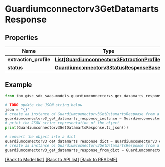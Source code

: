 # Guardiumconnectorv3GetDatamartsResponse


## Properties

Name | Type | Description | Notes
------------ | ------------- | ------------- | -------------
**extraction_profile** | [**List[Guardiumconnectorv3ExtractionProfile]**](Guardiumconnectorv3ExtractionProfile.md) |  | [optional] 
**status** | [**Guardiumconnectorv3StatusResponseBase**](Guardiumconnectorv3StatusResponseBase.md) |  | [optional] 

## Example

```python
from ibm_gdsc_sdk_saas.models.guardiumconnectorv3_get_datamarts_response import Guardiumconnectorv3GetDatamartsResponse

# TODO update the JSON string below
json = "{}"
# create an instance of Guardiumconnectorv3GetDatamartsResponse from a JSON string
guardiumconnectorv3_get_datamarts_response_instance = Guardiumconnectorv3GetDatamartsResponse.from_json(json)
# print the JSON string representation of the object
print(Guardiumconnectorv3GetDatamartsResponse.to_json())

# convert the object into a dict
guardiumconnectorv3_get_datamarts_response_dict = guardiumconnectorv3_get_datamarts_response_instance.to_dict()
# create an instance of Guardiumconnectorv3GetDatamartsResponse from a dict
guardiumconnectorv3_get_datamarts_response_from_dict = Guardiumconnectorv3GetDatamartsResponse.from_dict(guardiumconnectorv3_get_datamarts_response_dict)
```
[[Back to Model list]](../README.md#documentation-for-models) [[Back to API list]](../README.md#documentation-for-api-endpoints) [[Back to README]](../README.md)


